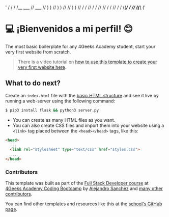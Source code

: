 '
    / /
   / /__        ___       //      ___
  //   ) )   //   ) )   //     //   ) )
 //   / /   //   / /   //     //   / /
//   / /   ((___/ /   //     ((___( ('

# :computer: ¡Bienvenidos a mi perfil! :blush:

The most basic boilerplate for any 4Geeks Academy student, start your very first website from scratch.

> There is a video tutorial on [how to use this template to create your very first website here](https://youtu.be/dfbDCMu_p-0).

## What to do next?

Create an `index.html` file with the [basic HTML structure](http://4geeks.com/lesson/what-is-html-learn-html#page-structure) and see it live by running a web-server using the following command:

```bash
$ pip3 install flask && python3 server.py
```

- You can create as many HTML files as you want.
- You can also create CSS files and import them into your website using a `<link>` tag placed between the `<head></head>` tags, like this:

```html
<head>
  ...
  <link rel="stylesheet" type="text/css" href="styles.css">
  ...
</head>
```

### Contributors

This template was built as part of the [Full Stack Developer course](https://4geeksacademy.com/us/coding-bootcamps/part-time-full-stack-developer) at [4Geeks Academy Coding Bootcamp](https://4geeksacademy.com/us/coding-bootcamp) by [Alejandro Sanchez](https://twitter.com/alesanchezr) and [many other contributors](https://github.com/4GeeksAcademy/html-hello/graphs/contributors).

You can find other templates and resources like this at the [school's GitHub page](https://github.com/4geeksacademy/).
